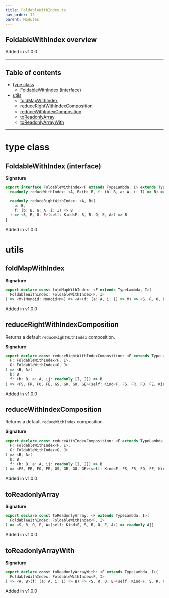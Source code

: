 ```yaml
---
title: FoldableWithIndex.ts
nav_order: 12
parent: Modules
---
```


## FoldableWithIndex overview

Added in v1.0.0

---

<h2 class="text-delta">Table of contents</h2>

- [type class](#type-class)
  - [FoldableWithIndex (interface)](#foldablewithindex-interface)
- [utils](#utils)
  - [foldMapWithIndex](#foldmapwithindex)
  - [reduceRightWithIndexComposition](#reducerightwithindexcomposition)
  - [reduceWithIndexComposition](#reducewithindexcomposition)
  - [toReadonlyArray](#toreadonlyarray)
  - [toReadonlyArrayWith](#toreadonlyarraywith)

---

# type class

## FoldableWithIndex (interface)

**Signature**

```ts
export interface FoldableWithIndex<F extends TypeLambda, I> extends TypeClass<F> {
  readonly reduceWithIndex: <A, B>(b: B, f: (b: B, a: A, i: I) => B) => <S, R, O, E>(self: Kind<F, S, R, O, E, A>) => B

  readonly reduceRightWithIndex: <A, B>(
    b: B,
    f: (b: B, a: A, i: I) => B
  ) => <S, R, O, E>(self: Kind<F, S, R, O, E, A>) => B
}
```

Added in v1.0.0

# utils

## foldMapWithIndex

**Signature**

```ts
export declare const foldMapWithIndex: <F extends TypeLambda, I>(
  FoldableWithIndex: FoldableWithIndex<F, I>
) => <M>(Monoid: Monoid<M>) => <A>(f: (a: A, i: I) => M) => <S, R, O, E>(self: Kind<F, S, R, O, E, A>) => M
```

Added in v1.0.0

## reduceRightWithIndexComposition

Returns a default `reduceRightWithIndex` composition.

**Signature**

```ts
export declare const reduceRightWithIndexComposition: <F extends TypeLambda, I, G extends TypeLambda, J>(
  F: FoldableWithIndex<F, I>,
  G: FoldableWithIndex<G, J>
) => <B, A>(
  b: B,
  f: (b: B, a: A, ij: readonly [I, J]) => B
) => <FS, FR, FO, FE, GS, GR, GO, GE>(self: Kind<F, FS, FR, FO, FE, Kind<G, GS, GR, GO, GE, A>>) => B
```

Added in v1.0.0

## reduceWithIndexComposition

Returns a default `reduceWithIndex` composition.

**Signature**

```ts
export declare const reduceWithIndexComposition: <F extends TypeLambda, I, G extends TypeLambda, J>(
  F: FoldableWithIndex<F, I>,
  G: FoldableWithIndex<G, J>
) => <B, A>(
  b: B,
  f: (b: B, a: A, ij: readonly [I, J]) => B
) => <FS, FR, FO, FE, GS, GR, GO, GE>(self: Kind<F, FS, FR, FO, FE, Kind<G, GS, GR, GO, GE, A>>) => B
```

Added in v1.0.0

## toReadonlyArray

**Signature**

```ts
export declare const toReadonlyArray: <F extends TypeLambda, I>(
  FoldableWithIndex: FoldableWithIndex<F, I>
) => <S, R, O, E, A>(self: Kind<F, S, R, O, E, A>) => readonly A[]
```

Added in v1.0.0

## toReadonlyArrayWith

**Signature**

```ts
export declare const toReadonlyArrayWith: <F extends TypeLambda, I>(
  FoldableWithIndex: FoldableWithIndex<F, I>
) => <A, B>(f: (a: A, i: I) => B) => <S, R, O, E>(self: Kind<F, S, R, O, E, A>) => readonly B[]
```

Added in v1.0.0
